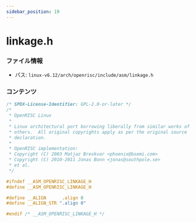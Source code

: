 ```yaml
---
sidebar_position: 19
---
```

# linkage.h

### ファイル情報

- パス: `linux-v6.12/arch/openrisc/include/asm/linkage.h`

### コンテンツ

```h
/* SPDX-License-Identifier: GPL-2.0-or-later */
/*
 * OpenRISC Linux
 *
 * Linux architectural port borrowing liberally from similar works of
 * others.  All original copyrights apply as per the original source
 * declaration.
 *
 * OpenRISC implementation:
 * Copyright (C) 2003 Matjaz Breskvar <phoenix@bsemi.com>
 * Copyright (C) 2010-2011 Jonas Bonn <jonas@southpole.se>
 * et al.
 */

#ifndef __ASM_OPENRISC_LINKAGE_H
#define __ASM_OPENRISC_LINKAGE_H

#define __ALIGN      .align 0
#define __ALIGN_STR ".align 0"

#endif /* __ASM_OPENRISC_LINKAGE_H */

```
